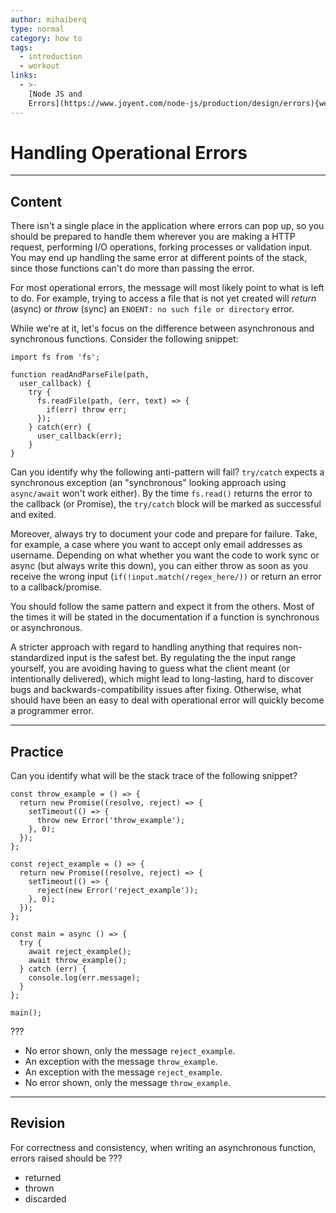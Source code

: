 ```yaml
---
author: mihaiberq
type: normal
category: how to
tags:
  - introduction
  - workout
links:
  - >-
    [Node JS and
    Errors](https://www.joyent.com/node-js/production/design/errors){website}
---
```


# Handling Operational Errors


---

## Content

There isn't a single place in the application where errors can pop up, so you should be prepared to handle them wherever you are making a HTTP request, performing I/O operations, forking processes or validation input. You may end up handling the same error at different points of the stack, since those functions can't do more than passing the error.

For most operational errors, the message will most likely point to what is left to do. For example, trying to access a file that is not yet created will *return* (async) or *throw* (sync) an `ENOENT: no such file or directory` error.

While we're at it, let's focus on the difference between asynchronous and synchronous functions. Consider the following snippet:

```plain-text
import fs from 'fs';

function readAndParseFile(path,
  user_callback) {
    try {
      fs.readFile(path, (err, text) => {
        if(err) throw err;
      });
    } catch(err) {
      user_callback(err);
    }
}
```

Can you identify why the following anti-pattern will fail? `try/catch` expects a synchronous exception (an "synchronous" looking approach using `async/await` won't work either). By the time `fs.read()` returns the error to the callback (or Promise), the `try/catch` block will be marked as successful and exited.

Moreover, always try to document your code and prepare for failure. Take, for example, a case where you want to accept only email addresses as username. Depending on what whether you want the code to work sync or async (but always write this down), you can either throw as soon as you receive the wrong input (`if(!input.match(/regex_here/))` or return an error to a callback/promise.

You should follow the same pattern and expect it from the others. Most of the times it will be stated in the documentation if a function is synchronous or asynchronous.

A stricter approach with regard to handling anything that requires non-standardized input is the safest bet. By regulating the the input range yourself, you are avoiding having to guess what the client meant (or intentionally delivered), which might lead to long-lasting, hard to discover bugs and backwards-compatibility issues after fixing. Otherwise, what should have been an easy to deal with operational error will quickly become a programmer error.


---

## Practice

Can you identify what will be the stack trace of the following snippet?

```plain-text
const throw_example = () => {
  return new Promise((resolve, reject) => {
    setTimeout(() => {
      throw new Error('throw_example');
    }, 0);
  });
};

const reject_example = () => {
  return new Promise((resolve, reject) => {
    setTimeout(() => {
      reject(new Error('reject_example'));
    }, 0);
  });
};

const main = async () => {
  try {
    await reject_example();
    await throw_example();
  } catch (err) {
    console.log(err.message);
  }
};

main();
```

???

- No error shown, only the message `reject_example`.
- An exception with the message `throw_example`.
- An exception with the message `reject_example`.
- No error shown, only the message `throw_example`.


---

## Revision

For correctness and consistency, when writing an asynchronous function, errors raised should be ???

- returned
- thrown
- discarded
 
